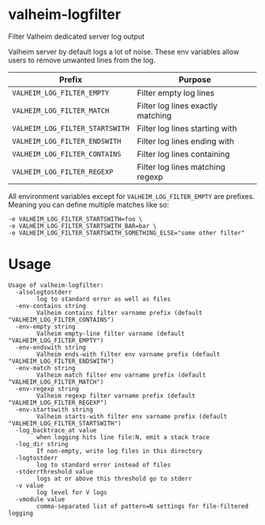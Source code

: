 # valheim-logfilter
Filter Valheim dedicated server log output

Valheim server by default logs a lot of noise. These env variables allow users to remove unwanted lines from the log.

| Prefix | Purpose |
|----------|-------|
| `VALHEIM_LOG_FILTER_EMPTY` | Filter empty log lines |
| `VALHEIM_LOG_FILTER_MATCH` | Filter log lines exactly matching |
| `VALHEIM_LOG_FILTER_STARTSWITH` | Filter log lines starting with |
| `VALHEIM_LOG_FILTER_ENDSWITH` | Filter log lines ending with |
| `VALHEIM_LOG_FILTER_CONTAINS` | Filter log lines containing |
| `VALHEIM_LOG_FILTER_REGEXP` | Filter log lines matching regexp |

All environment variables except for `VALHEIM_LOG_FILTER_EMPTY` are prefixes. Meaning you can define multiple matches like so:
```
-e VALHEIM_LOG_FILTER_STARTSWITH=foo \
-e VALHEIM_LOG_FILTER_STARTSWITH_BAR=bar \
-e VALHEIM_LOG_FILTER_STARTSWITH_SOMETHING_ELSE="some other filter"
```


# Usage
```
Usage of valheim-logfilter:
  -alsologtostderr
    	log to standard error as well as files
  -env-contains string
    	Valheim contains filter varname prefix (default "VALHEIM_LOG_FILTER_CONTAINS")
  -env-empty string
    	Valheim empty-line filter varname (default "VALHEIM_LOG_FILTER_EMPTY")
  -env-endswith string
    	Valheim ends-with filter env varname prefix (default "VALHEIM_LOG_FILTER_ENDSWITH")
  -env-match string
    	Valheim match filter env varname prefix (default "VALHEIM_LOG_FILTER_MATCH")
  -env-regexp string
    	Valheim regexp filter varname prefix (default "VALHEIM_LOG_FILTER_REGEXP")
  -env-startswith string
    	Valheim starts-with filter env varname prefix (default "VALHEIM_LOG_FILTER_STARTSWITH")
  -log_backtrace_at value
    	when logging hits line file:N, emit a stack trace
  -log_dir string
    	If non-empty, write log files in this directory
  -logtostderr
    	log to standard error instead of files
  -stderrthreshold value
    	logs at or above this threshold go to stderr
  -v value
    	log level for V logs
  -vmodule value
    	comma-separated list of pattern=N settings for file-filtered logging
```